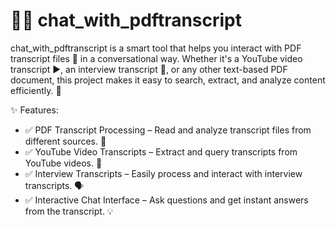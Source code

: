 # 📄💬 chat_with_pdftranscript

chat_with_pdftranscript is a smart tool that helps you interact with PDF transcript files 📑 in a conversational way. Whether it's a YouTube video transcript ▶️, an interview transcript 🎤, or any other text-based PDF document, this project makes it easy to search, extract, and analyze content efficiently. 🚀

✨ Features:
- ✅ PDF Transcript Processing – Read and analyze transcript files from different sources. 📂
- ✅ YouTube Video Transcripts – Extract and query transcripts from YouTube videos. 🎥
- ✅ Interview Transcripts – Easily process and interact with interview transcripts. 🗣️
- ✅ Interactive Chat Interface – Ask questions and get instant answers from the transcript. 💡
